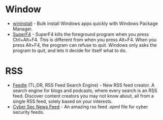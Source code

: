 # Window

-   [wininstall](https://winstall.app/) - Bulk install Windows apps quickly with Windows Package Manager.
-   [SuperF4](https://stefansundin.github.io/superf4/) - SuperF4 kills the foreground program when you press Ctrl+Alt+F4. This is different from when you press Alt+F4. When you press Alt+F4, the program can refuse to quit. Windows only asks the program to quit, and lets it decide for itself what to do.

# RSS

-   [Feedle](https://feedle.world/) (TL;DR, RSS Feed Search Engine) - New RSS feed creator. A search engine for blogs and podcasts, where every search is an RSS feed. Discover content creators you may not know about, all from a single RSS feed, solely based on your interests.
-   [Cyber Sec News Feed](https://gist.github.com/sathwikv143/ca4d98330bfadceef2f23f6324bd614e) - An amazing rss feed .opml file for cyber security feeds.
